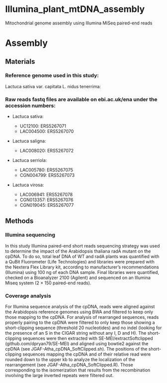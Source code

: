 # Illumina_plant_mtDNA_assembly
Mitochondrial genome assembly using Illumina MiSeq paired-end reads

# Assembly

## Materials

### Reference genome used in this study:
Lactuca sativa var. capitata L. nidus tenerrima: 

### Raw reads fastq files are available on ebi.ac.uk/ena under the accession numbers:

- Lactuca sativa:
  - UC12100: ERS5267071
  - LAC004500: ERS5267070

- Lactuca saligna:
  - LAC008020:	ERS5267072

- Lactuca serriola:
  - LAC005780: ERS5267075
  - CGN004799: ERS5267073

- Lactuca virosa:
  - LAC006941: ERS5267078
  - CGN013357: ERS5267076
  - CGN019045: ERS5267077



## Methods

### Illumina sequencing

In this study Illumina paired-end short reads sequencing strategy was used to determine the impact of the Arabidopsis thaliana radA mutant on the cpDNA. To do so, total leaf DNA of WT and radA plants was quantified with a QuBit Fluorometer (Life Technologies) and libraries were prepared with the Nextera Flex Library kit, according to manufacturer’s recommendations (Illumina) using 100 ng of each DNA sample. Final libraries were quantified, checked on a Bioanalyzer 2100 (Agilent) and sequenced on an Illumina Miseq system (2 × 150 paired-end reads).

### Coverage analysis

For Illumina sequence analysis of the cpDNA, reads were aligned against the Arabidopsis reference genomes using BWA and filtered to keep only those mapping to the cpDNA. For analysis of rearranged sequences, reads properly pairing to the cpDNA were filtered to only keep those showing a short-clipping sequence (threshold 20 nucleotides) and no indel (looking for the presence of an S in the CIGAR string without any I, D and H). The short-clipping sequences were then extracted with SE-MEI/extractSoftclipped (github.com/dpryan79/SE-MEI) and aligned using bowtie2 against the cpDNA (see JGAF-Atha_cpDNA_SoftClipped.sh). The positions of the short-clipping sequences mapping the cpDNA and of their relative read were rounded down to the upper kb to analyze the localization of the rearrangement (see JGAF-Atha_cpDNA_SoftClipped.R). Those corresponding to the isomerization that results from the recombination involving the large inverted repeats were filtered out.
